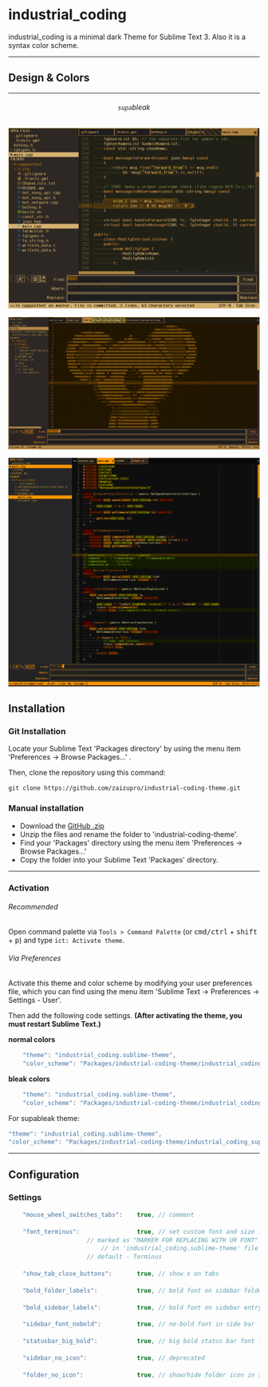 # industrial_coding

industrial_coding is a minimal dark Theme for Sublime Text 3. Also it is a syntax color scheme.

---

## Design & Colors

---

<h6 align='center'><code>supa</code>bleak</h6>

![industrial_coding_gif](screenshots/animated.gif)

![sublime_theme_bleak](screenshots/sublime_theme_bleak.png)

![industrial_coding_normal](screenshots/normal.png)





## Installation


### Git Installation

Locate your Sublime Text 'Packages directory' by using the menu item 'Preferences -> Browse Packages...' .

Then, clone the repository using this command:

    git clone https://github.com/zaizupro/industrial-coding-theme.git


### Manual installation

* Download the [GitHub .zip](https://github.com/zaizupro/industrial-coding-theme/archive/master.zip)
* Unzip the files and rename the folder to 'industrial-coding-theme'.
* Find your 'Packages' directory using the menu item  'Preferences -> Browse Packages...'
* Copy the folder into your Sublime Text 'Packages' directory.


---

### Activation

###### Recommended

Open command palette via `Tools > Command Palette` (or <kbd>cmd/ctrl</kbd> + <kbd>shift</kbd> + <kbd>p</kbd>) and type `ict: Activate theme`.


###### Via Preferences

Activate this theme and color scheme by modifying your user preferences file, which you can find using the menu item 'Sublime Text -> Preferences -> Settings - User'.

Then add the following code settings. **(After activating the theme, you must restart Sublime Text.)**


**normal colors**
```js
    "theme": "industrial_coding.sublime-theme",
    "color_scheme": "Packages/industrial-coding-theme/industrial_coding_normal.tmTheme"
```

**bleak colors**
```js
    "theme": "industrial_coding.sublime-theme",
    "color_scheme": "Packages/industrial-coding-theme/industrial_coding_bleak.tmTheme"
```

For supableak theme:

```js
"theme": "industrial_coding.sublime-theme",
"color_scheme": "Packages/industrial-coding-theme/industrial_coding_supableak.tmTheme",
```

---

## Configuration
### Settings

```js
    "mouse_wheel_switches_tabs":    true, // comment

    "font_terminus":                true, // set custom font and size for elements
					  // marked as "MARKER FOR REPLACING WITH UR FONT"
				          // in 'industrial_coding.sublime-theme' file
					  // default - Terminus

    "show_tab_close_buttons":       true, // show x on tabs

    "bold_folder_labels":           true, // bold font on sidebar folders labels

    "bold_sidebar_labels":          true, // bold font on sidebar entry labels

    "sidebar_font_nobold":          true, // no-bold font in side bar

    "statusbar_big_bold":           true, // big bold status bar font for terminus

    "sidebar_no_icon":              true, // deprecated

    "folder_no_icon":               true, // show/hide folder icon in side bar
```
